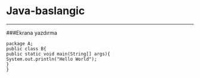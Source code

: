 # Java-baslangic
---
###Ekrana yazdırma
````
package A;
public class B{
public static void main(String[] args){
System.out.println("Hello World");
}
}

````

